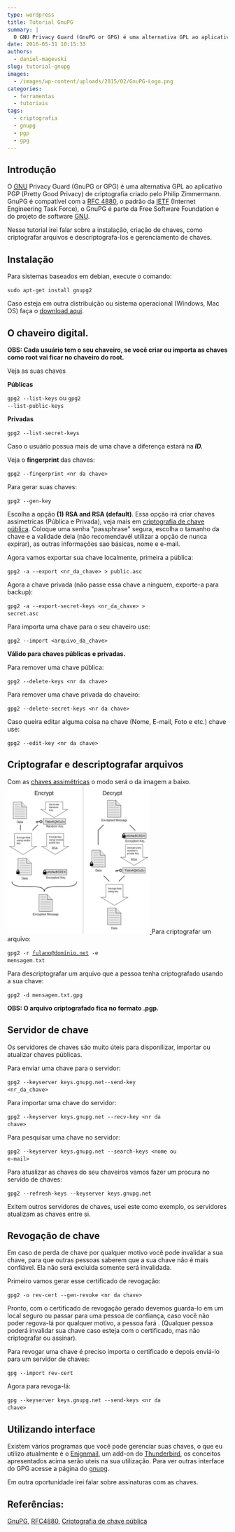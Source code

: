 ```yaml
---
type: wordpress
title: Tutorial GnuPG
summary: |
  O GNU Privacy Guard (GnuPG or GPG) é uma alternativa GPL ao aplicativo PGP (Pretty Good Privacy) de criptografia criado pelo Philip Zimmermann. GnuPG é compatível com a RFC 4880, o padrão da IETF (Internet Engineering Task Force), o GnuPG é parte da Free Software Foundation e do projeto de software GNU.
date: 2016-05-31 10:15:33
authors:
  - daniel-magevski
slug: tutorial-gnupg
images:
  - /images/wp-content/uploads/2015/02/GnuPG-Logo.png
categories:
  - ferramentas
  - tutoriais
tags:
  - criptografia
  - gnupg
  - pgp
  - gpg
---
```


<h2>Introdução</h2>
O <a href="http://gnupg.org">GNU</a> Privacy Guard (GnuPG or GPG) é uma alternativa GPL ao aplicativo PGP (Pretty Good Privacy) de criptografia criado pelo Philip Zimmermann. GnuPG é compatível com a <a href="https://tools.ietf.org/html/rfc4880">RFC 4880</a>, o padrão da <a href="https://www.ietf.org/">IETF</a> (Internet Engineering Task Force), o GnuPG é parte da Free Software Foundation e do projeto de software <a href="https://www.gnu.org/">GNU</a>.

Nesse tutorial irei falar sobre a instalação, criação de chaves, como criptografar arquivos e descriptografa-los e gerenciamento de chaves.
<!--more-->

<h2>Instalação</h2>
Para sistemas baseados em debian, execute o comando:<em> </em>

<code>sudo apt-get install gnupg2</code>

Caso esteja em outra distribuição ou sistema operacional (Windows, Mac OS) faça o <a href="https://www.gnupg.org/download/index.html" target="_blank">download aqui</a>.
<h2><strong>O chaveiro digital.</strong></h2>
<strong>OBS: Cada usuário tem o seu chaveiro, se você criar ou importa as chaves como root vai ficar no chaveiro do root.</strong>

Veja as suas chaves

<strong>Públicas</strong>

<code>gpg2 --list-keys</code> ou <code>gpg2 --list-public-keys</code>

<strong>Privadas</strong>

<code>gpg2 --list-secret-keys</code>

Caso o usuário possua mais de uma chave a diferença estará na<strong> <em>ID.</em></strong>

Veja o <strong>fingerprint </strong>das chaves:

<code>gpg2 --fingerprint &lt;nr da chave&gt;</code>

Para gerar suas chaves:

<code>gpg2 --gen-key</code>

Escolha a opção <strong>(1) RSA and RSA (default)</strong>. Essa opção irá criar chaves assimetricas (Pública e Privada), veja mais em <a href="https://pt.wikipedia.org/wiki/Criptografia_de_chave_p%C3%BAblica">criptografia de chave pública</a>.
Coloque uma senha "passphrase" segura, escolha o tamanho da chave e a validade dela (não recomendavél utilizar a opção de nunca expirar), as outras informações sao básicas, nome e e-mail.

Agora vamos exportar sua chave localmente, primeira a pública:

<code>gpg2 -a --export &lt;nr_da_chave&gt; &gt; public.asc</code>

Agora a chave privada (não passe essa chave a ninguem, exporte-a para backup):

<code>gpg2 -a --export-secret-keys &lt;nr_da_chave&gt; &gt; secret.asc</code>

Para importa uma chave para o seu chaveiro use:

<code>gpg2 --import &lt;arquivo_da_chave&gt;</code>

<strong>Válido para chaves públicas e privadas.</strong>

Para remover uma chave pública:

<code>gpg2 --delete-keys &lt;nr da chave&gt;</code>

Para remover uma chave privada do chaveiro:

<code>gpg2 --delete-secret-keys &lt;nr da chave&gt;</code>

Caso queira editar alguma coisa na chave (Nome, E-mail, Foto e etc.) chave use:

<code>gpg2 --edit-key &lt;nr da chave&gt;</code>
<h2>Criptografar e descriptografar arquivos</h2>
Com as <a href="https://pt.wikipedia.org/wiki/Criptografia_de_chave_p%C3%BAblica">chaves assimétricas</a> o modo será o da imagem a baixo.
<a href="/images/wp-content/uploads/2016/04/GnuPG-img2.png"><img class="wp-image-5234 aligncenter" src="/images/wp-content/uploads/2016/04/GnuPG-img2-288x300.png" alt="GnuPG-img2" width="326" height="339" />
</a>
Para criptografar um arquivo:

<code>gpg2 -r fulano@domínio.net -e mensagem.txt</code>

Para descriptografar um arquivo que a pessoa tenha criptografado usando a sua chave:

<code>gpg2 -d mensagem.txt.gpg</code>

<strong>OBS: O arquivo criptografado fica no formato .pgp<em>.</em></strong>
<h2>Servidor de chave</h2>
Os servidores de chaves são muito úteis para disponilizar, importar ou atualizar chaves públicas.

Para enviar uma chave para o servidor:

<code>gpg2 --keyserver keys.gnupg.net--send-key &lt;nr_da_chave&gt;</code>

Para importar uma chave do servidor:

<code>gpg2 --keyserver keys.gnupg.net --recv-key &lt;nr da chave&gt;</code>

Para pesquisar uma chave no servidor:

<code>gpg2 --keyserver keys.gnupg.net --search-keys &lt;nome ou e-mail&gt;</code>

Para atualizar as chaves do seu chaveiros vamos fazer um procura no servido de chaves:

<code>gpg2 --refresh-keys --keyserver keys.gnupg.net</code>

Exitem outros servidores de chaves, usei este como exemplo, os servidores atualizam as chaves entre si.
<h2>Revogação de chave</h2>
Em caso de perda de chave por qualquer motivo você pode invalidar a sua chave, para que outras pessoas saberem que a sua chave não é mais confiável. Ela não será excluida somente será invalidada.

Primeiro vamos gerar esse certificado de revogação:

<code>gpg2 -o rev-cert --gen-revoke &lt;nr da chave&gt;</code>

Pronto, com o certificado de revogação gerado devemos guarda-lo em um local seguro ou passar para uma pessoa de confiança, caso você não poder regova-lá por qualquer motivo, a pessoa fará . (Qualquer pessoa poderá invalidar sua chave caso esteja com o certificado, mas não criptografar ou assinar).

Para revogar uma chave é preciso importa o certificado e depois enviá-lo para um servidor de chaves:

<code>gpg --import rev-cert</code>

Agora para revoga-lá:

<code>gpg --keyserver keys.gnupg.net --send-keys &lt;nr da chave&gt;</code>
<h2>Utilizando interface</h2>
Existem vários programas que você pode gerenciar suas chaves, o que eu utilizo atualmente é o <a href="https://www.enigmail.net" target="_blank">Enignmail</a>, um add-on do <a href="https://www.mozilla.org/pt-BR/thunderbird/" target="_blank">Thunderbird</a>, os conceitos apresentados acima serão uteis na sua utilização. Para ver outras interface do GPG acesse a página do <a href="https://www.gnupg.org/related_software/frontends.html" target="_blank">gnupg</a>.

Em outra oportunidade irei falar sobre assinaturas com as chaves.
<h2>Referências:</h2>
<a href="https://gnupg.org/" target="_blank">GnuPG</a>, <a href="https://tools.ietf.org/html/rfc4880">RFC4880</a>, <a href="https://pt.wikipedia.org/wiki/Criptografia_de_chave_p%C3%BAblica">Criptografia de chave pública</a>
